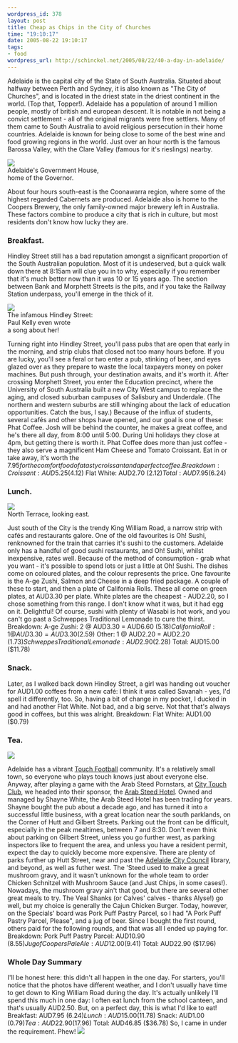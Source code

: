 ```yaml
--- 
wordpress_id: 378
layout: post
title: Cheap as Chips in the City of Churches
time: "19:10:17"
date: 2005-08-22 19:10:17
tags: 
- food
wordpress_url: http://schinckel.net/2005/08/22/40-a-day-in-adelaide/
---
```

Adelaide is the capital city of the State of South Australia. Situated about halfway between Perth and Sydney, it is also known as "The City of Churches", and is located in the driest state in the driest continent in the world. (Top that, Topper!). Adelaide has a population of around 1 million people, mostly of british and european descent. It is notable in not being a convict settlement - all of the original migrants were free settlers. Many of them came to South Australia to avoid religious persecution in their home countries. Adelaide is known for being close to some of the best wine and food growing regions in the world. Just over an hour north is the famous Barossa Valley, with the Clare Valley (famous for it's rieslings) nearby. 

![][1]  
Adelaide's Government House,   
home of the Governor.

About four hours south-east is the Coonawarra region, where some of the highest regarded Cabernets are produced. Adelaide also is home to the Coopers Brewery, the only family-owned major brewery left in Australia. These factors combine to produce a city that is rich in culture, but most residents don't know how lucky they are. 

### Breakfast.

Hindley Street still has a bad reputation amongst a significant proportion of the South Australian population. Most of it is undeserved, but a quick walk down there at 8:15am will clue you in to why, especially if you remember that it's much better now than it was 10 or 15 years ago. The section between Bank and Morphett Streets is the pits, and if you take the Railway Station underpass, you'll emerge in the thick of it. 

![][2]  
The infamous Hindley Street:  
Paul Kelly even wrote  
a song about her!

Turning right into Hindley Street, you'll pass pubs that are open that early in the morning, and strip clubs that closed not too many hours before. If you are lucky, you'll see a feral or two enter a pub, stinking of beer, and eyes glazed over as they prepare to waste the local taxpayers money on poker machines. But push through, your destination awaits, and it's worth it. After crossing Morphett Street, you enter the Education precinct, where the University of South Australia built a new City West campus to replace the aging, and closed suburban campuses of Salisbury and Underdale. (The northern and western suburbs are still whinging about the lack of education opportunities. Catch the bus, I say.) Because of the influx of students, several cafés and other shops have opened, and our goal is one of these: Phat Coffee. Josh will be behind the counter, he makes a great coffee, and he's there all day, from 8:00 until 5:00. During Uni holidays they close at 4pm, but getting there is worth it. Phat Coffee does more than just coffee - they also serve a magnificent Ham Cheese and Tomato Croissant. Eat in or take away, it's worth the $7.95 for the comfort food of a tasty croissant and a perfect coffee. Breakdown: Croissant: AUD5.25 ($4.12) Flat White: AUD2.70 ($2.12) Total: AUD7.95 ($6.24) 

### Lunch.

![][3]  
North Terrace, looking east.

Just south of the City is the trendy King William Road, a narrow strip with cafés and restaurants galore. One of the old favourites is Oh! Sushi, renknowned for the train that carries it's sushi to the customers. Adelaide only has a handful of good sushi restaurants, and Oh! Sushi, whilst inexpensive, rates well. Because of the method of consumption - grab what you want - it's possible to spend lots or just a little at Oh! Sushi. The dishes come on coloured plates, and the colour represents the price. One favourite is the A-ge Zushi, Salmon and Cheese in a deep fried package. A couple of these to start, and then a plate of California Rolls. These all come on green plates, at AUD3.30 per plate. White plates are the cheapest - AUD2.20, so I chose something from this range. I don't know what it was, but it had egg on it. Delightful! Of course, sushi with plenty of Wasabi is hot work, and you can't go past a Schweppes Traditional Lemonade to cure the thirst. Breakdown: A-ge Zushi: 2 @ AUD3.30 = AUD6.60 ($5.18) California Roll: 1 @ AUD3.30 = AUD3.30 ($2.59) Other: 1 @ AUD2.20 = AUD2.20 ($1.73) Schweppes Traditional Lemonade: AUD2.90 ($2.28) Total: AUD15.00 ($11.78) 

### Snack.

Later, as I walked back down Hindley Street, a girl was handing out voucher for AUD1.00 coffees from a new café: I think it was called Savanah - yes, I'd spell it differently, too. So, having a bit of change in my pocket, I ducked in and had another Flat White. Not bad, and a big serve. Not that that's always good in coffees, but this was alright. Breakdown: Flat White: AUD1.00 ($0.79) 

### Tea.

![][4]

Adelaide has a vibrant [Touch Football][5] community. It's a relatively small town, so everyone who plays touch knows just about everyone else. Anyway, after playing a game with the Arab Steed Pornstars, at [City Touch Club][6], we headed into their sponsor, the [Arab Steed Hotel][7]. Owned and managed by Shayne White, the Arab Steed Hotel has been trading for years. Shayne bought the pub about a decade ago, and has turned it into a successful little business, with a great location near the south parklands, on the Corner of Hutt and Gilbert Streets. Parking out the front can be difficult, especially in the peak mealtimes, between 7 and 8:30. Don't even think about parking on Gilbert Street, unless you go further west, as parking inspectors like to frequent the area, and unless you have a resident permit, expect the day to quickly become more expensive. There are plenty of parks further up Hutt Street, near and past the [Adelaide City Council][8] library, and beyond, as well as futher west. The 'Steed used to make a great mushroom gravy, and it wasn't unknown for the whole team to order Chicken Schnitzel with Mushroom Sauce (and Just Chips, in some cases!). Nowadays, the mushroom gravy ain't that good, but there are several other great meals to try. The Veal Shanks (or Calves' calves - thanks Alyse!) go well, but my choice is generally the Cajun Chicken Burger. Today, however, on the Specials' board was Pork Puff Pastry Parcel, so I had "A Pork Puff Pastry Parcel, Please", and a jug of beer. Since I bought the first round, others paid for the following rounds, and that was all I ended up paying for. Breakdown: Pork Puff Pastry Parcel: AUD10.90 ($8.55) Jug of Coopers Pale Ale: AUD12.00 ($9.41) Total: AUD22.90 ($17.96) 

### Whole Day Summary

I'll be honest here: this didn't all happen in the one day. For starters, you'll notice that the photos have different weather, and I don't usually have time to get down to King William Road during the day. It's actually unlikely I'll spend this much in one day: I often eat lunch from the school canteen, and that's usually AUD2.50. But, on a perfect day, this is what I'd like to eat! Breakfast: AUD7.95 ($6.24) Lunch: AUD15.00 ($11.78) Snack: AUD1.00 ($0.79) Tea: AUD22.90 ($17.96) Total: AUD46.85 ($36.78) So, I came in under the requirement. Phew! ![][9]

   [1]: /images/GovtHouse.jpg
   [2]: /images/Hindley.jpg
   [3]: /images/NorthTerrace.jpg
   [4]: /images/Arch1.jpg
   [5]: http://www.touch-sa.asn.au/
   [6]: http://www.citytouchclub.com/
   [7]: http://www.arabsteedhotel.com.au/
   [8]: http://www.adelaidecitycouncil.com
   [9]: /images/Sunset.jpg

